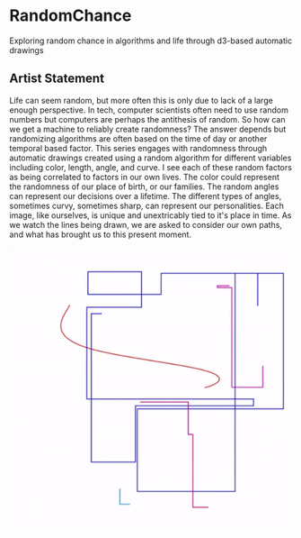 # RandomChance
Exploring random chance in algorithms and life through d3-based automatic drawings

## Artist Statement
Life can seem random, but more often this is only due to lack of a large enough perspective. In tech, computer scientists often need to use random numbers but computers are perhaps the antithesis of random. So how can we get a machine to reliably create randomness? The answer depends but randomizing algorithms are often based on the time of day or another temporal based factor.  This series engages with randomness through automatic drawings created using a random algorithm for different variables including color, length, angle, and curve. I see each of these random factors as being correlated to factors in our own lives. The color could represent the randomness of our place of birth, or our families. The random angles can represent our decisions over a lifetime. The different types of angles, sometimes curvy, sometimes sharp, can represent our personalities. Each image, like ourselves, is unique and unextricably tied to it's place in time. As we watch the lines being drawn, we are asked to consider our own paths, and what has brought us to this present moment. 

![alt text](https://github.com/edenknutilla/RandomChance/blob/master/images/RandomChance.gif "Random Chance")
